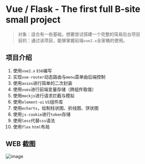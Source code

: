 # Vue / Flask - The first full B-site small project

> 对象：适合有一些基础，想要尝试搭建一个完整的简易后台项目 \
> 目的：通过该项目，能够掌握前端`vue2.x`全家桶的使用。


## 项目介绍

1. 使用`vue2.x` `ES6`编写
2. 实现`vue-router`动态路由与`menu`菜单由后端控制
3. 使用`axios`进行简单的二次封装
4. 使用`vuex`进行前端变量存储（跨组件取值）
5. 使用`mockjs`进行请求拦截与模拟
6. 使用`element-ui` `UI`组件库
7. 使用`echarts`，绘制柱状图、折线图、饼状图
8. 使用`js-cookie`进行`token`存储
9. 使用`less`代替`css`语法
10. 使用`flex` `html`布局

## WEB 截图
![image](https://user-images.githubusercontent.com/58482090/192140645-efa1f2a0-8200-445d-a4f0-4ce7a07e5f36.png)
